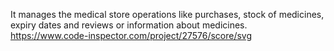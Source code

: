 It manages the medical store operations like purchases, stock of medicines, expiry dates and reviews or information about medicines.
https://www.code-inspector.com/project/27576/score/svg
